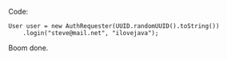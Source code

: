 Code:

    User user = new AuthRequester(UUID.randomUUID().toString())
        .login("steve@mail.net", "ilovejava");

Boom done.